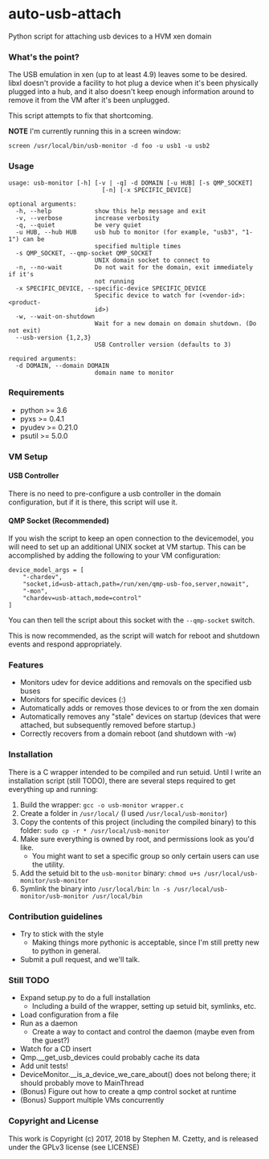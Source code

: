 # auto-usb-attach #

Python script for attaching usb devices to a HVM xen domain

### What's the point? ###

The USB emulation in xen (up to at least 4.9) leaves some to be
desired.  libxl doesn't provide a facility to hot plug a device
when it's been physically plugged into a hub, and it also doesn't
keep enough information around to remove it from the VM after it's
been unplugged.

This script attempts to fix that shortcoming.


**NOTE** I'm currently running this in a screen window:

    screen /usr/local/bin/usb-monitor -d foo -u usb1 -u usb2

### Usage ###

    usage: usb-monitor [-h] [-v | -q] -d DOMAIN [-u HUB] [-s QMP_SOCKET]
                              [-n] [-x SPECIFIC_DEVICE]

    optional arguments:
      -h, --help            show this help message and exit
      -v, --verbose         increase verbosity
      -q, --quiet           be very quiet
      -u HUB, --hub HUB     usb hub to monitor (for example, "usb3", "1-1") can be
                            specified multiple times
      -s QMP_SOCKET, --qmp-socket QMP_SOCKET
                            UNIX domain socket to connect to
      -n, --no-wait         Do not wait for the domain, exit immediately if it's
                            not running
      -x SPECIFIC_DEVICE, --specific-device SPECIFIC_DEVICE
                            Specific device to watch for (<vendor-id>:<product-
                            id>)
      -w, --wait-on-shutdown
                            Wait for a new domain on domain shutdown. (Do not exit)
      --usb-version {1,2,3}
                            USB Controller version (defaults to 3)

    required arguments:
      -d DOMAIN, --domain DOMAIN
                            domain name to monitor

### Requirements ###

* python >= 3.6
* pyxs >= 0.4.1
* pyudev >= 0.21.0
* psutil >= 5.0.0

### VM Setup ###

#### USB Controller ####

There is no need to pre-configure a usb controller in the domain
configuration, but if it is there, this script will use it.

#### QMP Socket (Recommended) ####

If you wish the script to keep an open connection to the devicemodel,
you will need to set up an additional UNIX socket at VM startup.
This can be accomplished by adding the following to your VM
configuration:

    device_model_args = [
        "-chardev",
        "socket,id=usb-attach,path=/run/xen/qmp-usb-foo,server,nowait",
        "-mon",
        "chardev=usb-attach,mode=control"
    ]

You can then tell the script about this socket with the `--qmp-socket`
switch.

This is now recommended, as the script will watch for reboot and
shutdown events and respond appropriately.

### Features ###

* Monitors udev for device additions and removals on the specified usb
  buses
* Monitors for specific devices (<vendor>:<product>)
* Automatically adds or removes those devices to or from the xen domain
* Automatically removes any "stale" devices on startup (devices
  that were attached, but subsequently removed before startup.)
* Correctly recovers from a domain reboot (and shutdown with -w)

### Installation ###

There is a C wrapper intended to be compiled and run setuid.  Until I
write an installation script (still TODO), there are several steps
required to get everything up and running:

1. Build the wrapper: `gcc -o usb-monitor wrapper.c`
2. Create a folder in `/usr/local/` (I used `/usr/local/usb-monitor`)
3. Copy the contents of this project (including the compiled binary) to
   this folder: `sudo cp -r * /usr/local/usb-monitor`
4. Make sure everything is owned by root, and permissions look as you'd
   like.
    - You might want to set a specific group so only certain users can
      use the utility.
5. Add the setuid bit to the `usb-monitor` binary:
   `chmod u+s /usr/local/usb-monitor/usb-monitor`
6. Symlink the binary into `/usr/local/bin`: `ln -s
   /usr/local/usb-monitor/usb-monitor /usr/local/bin`

### Contribution guidelines ###

* Try to stick with the style
  * Making things more pythonic is acceptable, since I'm still pretty
    new to python in general.
* Submit a pull request, and we'll talk.

### Still TODO ###

* Expand setup.py to do a full installation
  * Including a build of the wrapper, setting up
    setuid bit, symlinks, etc.
* Load configuration from a file
* Run as a daemon
  * Create a way to contact and control the daemon (maybe even from the guest?)
* Watch for a CD insert
* Qmp.__get_usb_devices could probably cache its data
* Add unit tests!
* DeviceMonitor.__is_a_device_we_care_about() does not belong there; it
  should probably move to MainThread
* (Bonus) Figure out how to create a qmp control socket at runtime
* (Bonus) Support multiple VMs concurrently

### Copyright and License ###

This work is Copyright (c) 2017, 2018 by Stephen M. Czetty, and is released
under the GPLv3 license (see LICENSE)

